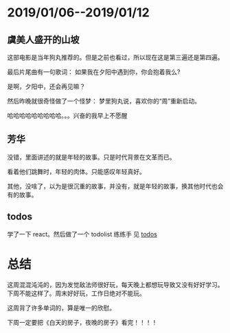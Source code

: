 # 2019/01/06--2019/01/12

## 虞美人盛开的山坡

这部电影是当年狗丸推荐的。但是之前也看过，所以现在这是第三遍还是第四遍。

最后片尾曲有一句歌词： 如果我在夕阳中遇到你，你会抱着我么?

是啊，夕阳中，还会再见嘛？

然后昨晚就很奇怪做了一个怪梦： 梦里狗丸说，喜欢你的“周”重新启动。

哈哈哈哈哈哈哈哈哈。。。兴奋的我早上不愿醒

## 芳华

没错，里面讲述的就是年轻的故事。只是时代背景在文革而已。

看着他们跳舞时，年轻的肉体。只能感叹年轻真好。

其他，没啥了，以为是很沉重的故事，并没有，就是年轻的故事，换其他时代也会有的故事。

## todos

学了一下 react。然后做了一个 todolist 练练手
见 [todos](http://fanep.cn/utils/todo/index.html)

# 总结

这周混混沌沌的，因为发觉敌法师很好玩，每天晚上都想玩导致又没有好好学习。下周不能这样了。周末好好玩，工作日绝对不能玩。

这周背了许多单词的，算是唯一的欣慰。

下周一定要把《白天的房子，夜晚的房子》看完！！！！
